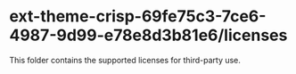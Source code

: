 # ext-theme-crisp-69fe75c3-7ce6-4987-9d99-e78e8d3b81e6/licenses

This folder contains the supported licenses for third-party use.
